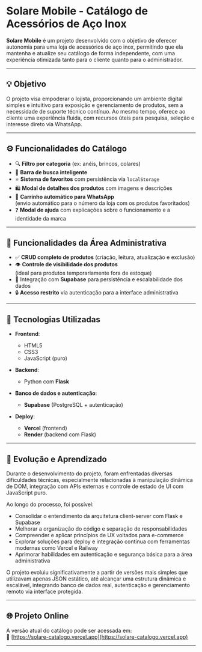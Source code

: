 # Solare Mobile - Catálogo de Acessórios de Aço Inox

**Solare Mobile** é um projeto desenvolvido com o objetivo de oferecer autonomia para uma loja de acessórios de aço inox, permitindo que ela mantenha e atualize seu catálogo de forma independente, com uma experiência otimizada tanto para o cliente quanto para o administrador.

---

## 💡 Objetivo

O projeto visa empoderar o lojista, proporcionando um ambiente digital simples e intuitivo para exposição e gerenciamento de produtos, sem a necessidade de suporte técnico contínuo. Ao mesmo tempo, oferece ao cliente uma experiência fluida, com recursos úteis para pesquisa, seleção e interesse direto via WhatsApp.

---

## ⚙️ Funcionalidades do Catálogo

- 🔍 **Filtro por categoria** (ex: anéis, brincos, colares)
- 🧠 **Barra de busca inteligente**
- ⭐ **Sistema de favoritos** com persistência via `localStorage`
- 🛍️ **Modal de detalhes dos produtos** com imagens e descrições
- 💬 **Carrinho automático para WhatsApp**  
  (envio automático para o número da loja com os produtos favoritados)
- ❓ **Modal de ajuda** com explicações sobre o funcionamento e a identidade da marca

---

## 🔐 Funcionalidades da Área Administrativa

- ✅ **CRUD completo de produtos** (criação, leitura, atualização e exclusão)
- 👁️ **Controle de visibilidade dos produtos**  
  (ideal para produtos temporariamente fora de estoque)
- 💾 Integração com **Supabase** para persistência e escalabilidade dos dados
- 🔒 **Acesso restrito** via autenticação para a interface administrativa

---

## 🧱 Tecnologias Utilizadas

- **Frontend**:  
  - HTML5  
  - CSS3  
  - JavaScript (puro)

- **Backend**:  
  - Python com **Flask**

- **Banco de dados e autenticação**:  
  - **Supabase** (PostgreSQL + autenticação)

- **Deploy**:  
  - **Vercel** (frontend)  
  - **Render** (backend com Flask)

---

## 🚀 Evolução e Aprendizado

Durante o desenvolvimento do projeto, foram enfrentadas diversas dificuldades técnicas, especialmente relacionadas à manipulação dinâmica de DOM, integração com APIs externas e controle de estado de UI com JavaScript puro.

Ao longo do processo, foi possível:

- Consolidar o entendimento da arquitetura client-server com Flask e Supabase
- Melhorar a organização do código e separação de responsabilidades
- Compreender e aplicar princípios de UX voltados para e-commerce
- Explorar soluções para deploy e integração contínua com ferramentas modernas como Vercel e Railway
- Aprimorar habilidades em autenticação e segurança básica para a área administrativa

O projeto evoluiu significativamente a partir de versões mais simples que utilizavam apenas JSON estático, até alcançar uma estrutura dinâmica e escalável, integrando banco de dados real, autenticação e gerenciamento remoto via interface protegida.

---

## 🌐 Projeto Online

A versão atual do catálogo pode ser acessada em:  
🔗 [https://solare-catalogo.vercel.app](https://solare-catalogo.vercel.app)

---

